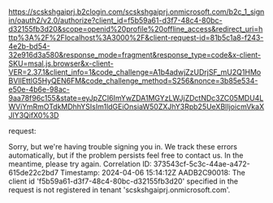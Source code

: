 https://scskshgaiprj.b2clogin.com/scskshgaiprj.onmicrosoft.com/b2c_1_signin/oauth2/v2.0/authorize?client_id=f5b59a61-d3f7-48c4-80bc-d32155fb3d20&scope=openid%20profile%20offline_access&redirect_uri=http%3A%2F%2Flocalhost%3A3000%2F&client-request-id=81b5c1a8-f243-4e2b-bd54-32e916d3a580&response_mode=fragment&response_type=code&x-client-SKU=msal.js.browser&x-client-VER=2.37.1&client_info=1&code_challenge=A1b4adwjZzUDrjSF_mU2Q1HMoBVIlEttlG5HyQEN6FM&code_challenge_method=S256&nonce=3b85e534-e50e-4b6e-98ac-9aa78f96c155&state=eyJpZCI6ImYwZDA1MGYzLWJjZDctNDc3ZC05MDU4LWViYmRmOTdkMDhhYSIsIm1ldGEiOnsiaW50ZXJhY3Rpb25UeXBlIjoicmVkaXJlY3QifX0%3D


request:

Sorry, but we're having trouble signing you in.
We track these errors automatically, but if the problem persists feel free to contact us. In the meantime, please try again.
Correlation ID: 373543cf-5c3c-44ae-a472-615de22c2bd7
Timestamp: 2024-04-06 15:14:12Z
AADB2C90018: The client id 'f5b59a61-d3f7-48c4-80bc-d32155fb3d20' specified in the request is not registered in tenant 'scskshgaiprj.onmicrosoft.com'.